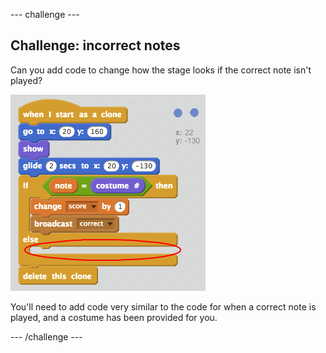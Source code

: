 --- challenge ---

## Challenge: incorrect notes

Can you add code to change how the stage looks if the correct note isn't played?

![Playing an incorrect note](images/incorrect-challenge.png)

You'll need to add code very similar to the code for when a correct note is played, and a costume has been provided for you.

--- /challenge ---
